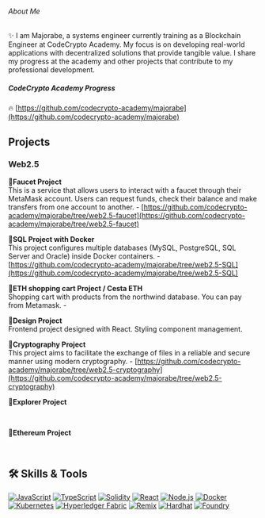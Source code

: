 ###### About Me

✨ I am Majorabe, a systems engineer currently training as a Blockchain Engineer at CodeCrypto Academy. My focus is on developing real-world applications with decentralized solutions that provide tangible value. I share my progress at the academy and other projects that contribute to my professional development.

##### CodeCrypto Academy Progress
🔥 [https://github.com/codecrypto-academy/majorabe](https://github.com/codecrypto-academy/majorabe)
  

## Projects

### Web2.5
🔹**Faucet Project**<br>
This is a service that allows users to interact with a faucet through their MetaMask account. Users can request funds, check their balance and make transfers from one account to another. - [https://github.com/codecrypto-academy/majorabe/tree/web2.5-faucet](https://github.com/codecrypto-academy/majorabe/tree/web2.5-faucet)
<br>

🔹**SQL Project with Docker**<br>
This project configures multiple databases (MySQL, PostgreSQL, SQL Server and Oracle) inside Docker containers. - [https://github.com/codecrypto-academy/majorabe/tree/web2.5-SQL](https://github.com/codecrypto-academy/majorabe/tree/web2.5-SQL)
<br>

🔹**ETH shopping cart Project / Cesta ETH**<br>
Shopping cart with products from the northwind database. You can pay from Metamask. - 
<br>

🔹**Design Project**<br>
Frontend project designed with React. Styling component management.
<br>

🔹**Cryptography Project**<br>
This project aims to facilitate the exchange of files in a reliable and secure manner using modern cryptography. - [https://github.com/codecrypto-academy/majorabe/tree/web2.5-cryptography](https://github.com/codecrypto-academy/majorabe/tree/web2.5-cryptography)
<br>

🔹**Explorer Project**<br>

<br>

🔹**Ethereum Project**<br>

<br>


## 🛠️ Skills & Tools

[![JavaScript](https://img.shields.io/badge/JavaScript-F7DF1E?style=for-the-badge&logo=javascript&logoColor=black)](https://developer.mozilla.org/en-US/docs/Web/JavaScript) [![TypeScript](https://img.shields.io/badge/TypeScript-3178C6?style=for-the-badge&logo=typescript&logoColor=white)](https://www.typescriptlang.org/) [![Solidity](https://img.shields.io/badge/Solidity-363636?style=for-the-badge&logo=solidity&logoColor=white)](https://docs.soliditylang.org/en/v0.8.11/) [![React](https://img.shields.io/badge/React-61DAFB?style=for-the-badge&logo=react&logoColor=black)](https://reactjs.org/) [![Node.js](https://img.shields.io/badge/Node.js-339933?style=for-the-badge&logo=nodedotjs&logoColor=white)](https://nodejs.org/) [![Docker](https://img.shields.io/badge/Docker-2496ED?style=for-the-badge&logo=docker&logoColor=white)](https://www.docker.com/) [![Kubernetes](https://img.shields.io/badge/Kubernetes-326CE5?style=for-the-badge&logo=kubernetes&logoColor=white)](https://kubernetes.io/) [![Hyperledger Fabric](https://img.shields.io/badge/Hyperledger%20Fabric-2F3134?style=for-the-badge&logo=hyperledger&logoColor=white)](https://www.hyperledger.org/use/fabric) [![Remix](https://img.shields.io/badge/Remix-000000?style=for-the-badge&logo=remix&logoColor=white)](https://remix.ethereum.org/) [![Hardhat](https://img.shields.io/badge/Hardhat-FFF200?style=for-the-badge&logo=hardhat&logoColor=black&logo=https%3A%2F%2Fmiro.medium.com%2Fv2%2F0%2F-B8dzddK9QVUrV5_.png)](https://hardhat.org/) [![Foundry](https://img.shields.io/badge/Foundry-522A5C?style=for-the-badge&logo=foundry&logoColor=white&logo=https%3A%2F%2Favatars.githubusercontent.com%2Fu%2F99892494%3Fs%3D280%26v%3D4)](https://book.getfoundry.sh/)
